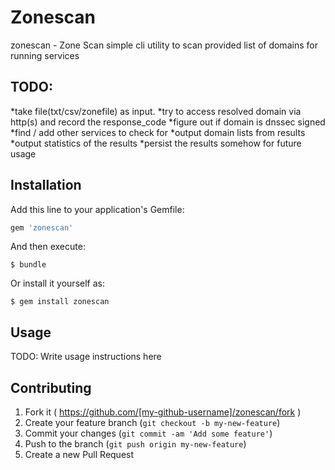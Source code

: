 # Zonescan

zonescan - Zone Scan
simple cli utility to scan provided list of domains for running services

## TODO:
*take file(txt/csv/zonefile) as input.
*try to access resolved domain via http(s) and record the response_code
*figure out if domain is dnssec signed
*find / add other services to check for
*output domain lists from results
*output statistics of the results
*persist the results somehow for future usage


## Installation

Add this line to your application's Gemfile:

```ruby
gem 'zonescan'
```

And then execute:

    $ bundle

Or install it yourself as:

    $ gem install zonescan

## Usage

TODO: Write usage instructions here

## Contributing

1. Fork it ( https://github.com/[my-github-username]/zonescan/fork )
2. Create your feature branch (`git checkout -b my-new-feature`)
3. Commit your changes (`git commit -am 'Add some feature'`)
4. Push to the branch (`git push origin my-new-feature`)
5. Create a new Pull Request
